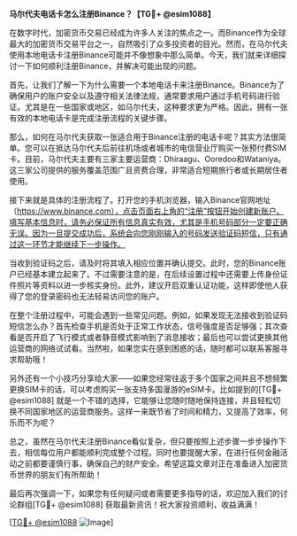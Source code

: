 **马尔代夫电话卡怎么注册Binance？【TG💪+ @esim1088】**

在数字时代，加密货币交易已经成为许多人关注的焦点之一。而Binance作为全球最大的加密货币交易平台之一，自然吸引了众多投资者的目光。然而，在马尔代夫使用本地电话卡注册Binance可能并不像想象中那么简单。今天，我们就来详细探讨一下如何顺利注册Binance，并解决可能出现的问题。

首先，让我们了解一下为什么需要一个本地电话卡来注册Binance。Binance为了确保用户的账户安全以及遵守相关法律法规，通常要求用户通过手机号码进行验证。尤其是在一些国家或地区，如马尔代夫，这种要求更为严格。因此，拥有一张有效的本地电话卡是完成注册流程的关键步骤。

那么，如何在马尔代夫获取一张适合用于Binance注册的电话卡呢？其实方法很简单。您可以在抵达马尔代夫后前往机场或者城市的电信营业厅购买一张预付费SIM卡。目前，马尔代夫主要有三家主要运营商：Dhiraagu、Ooredoo和Wataniya。这三家公司提供的服务覆盖范围广且资费合理，非常适合短期旅行者或长期居住者使用。

接下来就是具体的注册流程了。打开您的手机浏览器，输入Binance官网地址（https://www.binance.com），点击页面右上角的“注册”按钮开始创建新账户。填写基本信息时，请务必保证所有信息真实有效，尤其是手机号码部分一定要正确无误。因为一旦提交成功后，系统会向您刚刚输入的号码发送验证码短信，只有通过这一环节才能继续下一步操作。

当收到验证码之后，请及时将其填入相应位置并确认提交。此时，您的Binance账户已经基本建立起来了。不过需要注意的是，在后续设置过程中还需要上传身份证件照片等资料以进一步核实身份。此外，建议开启双重认证功能，这样即使他人获得了您的登录密码也无法轻易访问您的账户。

在整个注册过程中，可能会遇到一些常见问题。例如，如果发现无法接收到验证码短信怎么办？首先检查手机是否处于正常工作状态，信号强度是否足够强；其次查看是否开启了飞行模式或者静音模式影响到了消息接收；最后也可以尝试更换其他运营商的网络试试看。当然啦，如果您实在感到困惑的话，随时都可以联系客服寻求帮助哦！

另外还有一个小技巧分享给大家——如果您经常往返于多个国家之间并且不想频繁更换SIM卡的话，可以考虑购买一张支持多国漫游的eSIM卡。比如提到的[TG💪+ @esim1088] 就是一个不错的选择，它能够让您随时随地保持连接，并且轻松切换不同国家地区的运营商服务。这样一来既节省了时间和精力，又提高了效率，何乐而不为呢？

总之，虽然在马尔代夫注册Binance看似复杂，但只要按照上述步骤一步步操作下去，相信每位用户都能顺利完成整个过程。同时也要提醒大家，在进行任何金融活动之前都要谨慎行事，确保自己的财产安全。希望这篇文章对正在准备进入加密货币世界的朋友们有所帮助！

最后再次强调一下，如果您有任何疑问或者需要更多指导的话，欢迎加入我们的讨论群组[TG💪+ @esim1088] 获取最新资讯！祝大家投资顺利，收益满满！

[[TG💪+ @esim1088](https://t.me/s/esim1088) ![Image](https://i.postimg.cc/4NQfJmqS/Snipaste-2025-05-13-00-14-12.png)]